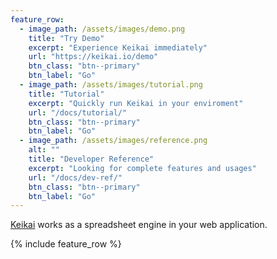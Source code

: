 ```yaml
---
feature_row:
  - image_path: /assets/images/demo.png
    title: "Try Demo"
    excerpt: "Experience Keikai immediately"
    url: "https://keikai.io/demo"
    btn_class: "btn--primary"
    btn_label: "Go"
  - image_path: /assets/images/tutorial.png
    title: "Tutorial"
    excerpt: "Quickly run Keikai in your enviroment"
    url: "/docs/tutorial/"
    btn_class: "btn--primary"
    btn_label: "Go"
  - image_path: /assets/images/reference.png
    alt: ""
    title: "Developer Reference"
    excerpt: "Looking for complete features and usages"
    url: "/docs/dev-ref/"
    btn_class: "btn--primary"
    btn_label: "Go"
---
```


[Keikai](https://keikai.io/) works as a spreadsheet engine in your web application.

{% include feature_row %}
